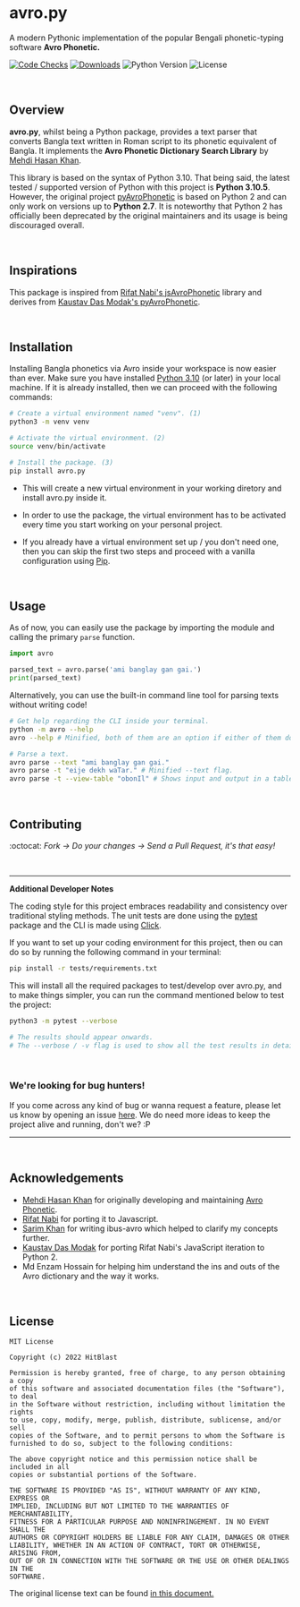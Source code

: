 # avro.py

A modern Pythonic implementation of the popular Bengali phonetic-typing software **Avro Phonetic.**

[![Code Checks](https://github.com/hitblast/avro.py/actions/workflows/code-checks.yml/badge.svg?branch=main&event=push)](https://github.com/hitblast/avro.py/actions/workflows/code-checks.yml)
[![Downloads](https://static.pepy.tech/personalized-badge/avro-py?period=total&units=international_system&left_color=grey&right_color=black&left_text=Downloads)](https://pepy.tech/project/avro-py)
![Python Version](https://img.shields.io/pypi/pyversions/avro.py.svg?color=black&label=Python)
![License](https://img.shields.io/pypi/l/avro.py.svg?color=black&label=License)

<br>

## Overview

**avro.py**, whilst being a Python package, provides a text parser that converts Bangla text written in Roman script to its phonetic equivalent of Bangla. It implements the **Avro Phonetic Dictionary Search Library** by [Mehdi Hasan Khan](https://github.com/mugli).

This library is based on the syntax of Python 3.10. That being said, the latest tested / supported version of Python with this project is **Python 3.10.5**. However, the original project [pyAvroPhonetic](https://github.com/kaustavdm/pyAvroPhonetic) is based on Python 2 and can only work on versions up to **Python 2.7**. It is noteworthy that Python 2 has officially been deprecated by the original maintainers and its usage is being discouraged overall.

<br>

## Inspirations

This package is inspired from [Rifat Nabi's jsAvroPhonetic](https://github.com/torifat/jsAvroPhonetic) library and derives from [Kaustav Das Modak's pyAvroPhonetic](https://github.com/kaustavdm/pyAvroPhonetic). 

<br>

## Installation

Installing Bangla phonetics via Avro inside your workspace is now easier than ever. Make sure you have installed [Python 3.10](https://www.python.org/downloads/) (or later) in your local machine. If it is already installed, then we can proceed with the following commands:

```bash
# Create a virtual environment named "venv". (1)
python3 -m venv venv 

# Activate the virtual environment. (2)
source venv/bin/activate 

# Install the package. (3)
pip install avro.py
```

- This will create a new virtual environment in your working diretory and install avro.py inside it.

- In order to use the package, the virtual environment has to be activated every time you start working on your personal project.

- If you already have a virtual environment set up / you don't need one, then you can skip the first two steps and proceed with a vanilla configuration using [Pip](https://pypi.python.org/pypi/pip).

<br>

## Usage
As of now, you can easily use the package by importing the module and calling the primary `parse` function.

```python
import avro

parsed_text = avro.parse('ami banglay gan gai.')
print(parsed_text)
```

Alternatively, you can use the built-in command line tool for parsing texts without writing code!
```bash
# Get help regarding the CLI inside your terminal.
python -m avro --help 
avro --help # Minified, both of them are an option if either of them don't work.

# Parse a text.
avro parse --text "ami banglay gan gai."
avro parse -t "eije dekh waTar." # Minified --text flag.
avro parse -t --view-table "obonIl" # Shows input and output in a table.
```

<br>

## Contributing

:octocat: *Fork -> Do your changes -> Send a Pull Request, it's that easy!*

<br>

---


**Additional Developer Notes**

The coding style for this project embraces readability and consistency over traditional styling methods. The unit tests are done using the [pytest](https://pypi.python.org/pypi/pytest) package and the CLI is made using [Click](https://pypi.python.org/pypi/click).

If you want to set up your coding environment for this project, then ou can do so by running the following command in your terminal:

```bash
pip install -r tests/requirements.txt
```

This will install all the required packages to test/develop over avro.py, and to make things simpler, you can run the command mentioned below to test the project:

```bash
python3 -m pytest --verbose

# The results should appear onwards.
# The --verbose / -v flag is used to show all the test results in detail.
```

<br>

### We're looking for bug hunters!

If you come across any kind of bug or wanna request a feature, please let us know by opening an issue [here](https://github.com/hitblast/avro.py/issues). We do need more ideas to keep the project alive and running, don't we? :P


---

<br>

## Acknowledgements

- [Mehdi Hasan Khan](https://github.com/mugli) for originally developing and maintaining [Avro Phonetic](https://github.com/omicronlab/Avro-Keyboard).
- [Rifat Nabi](https://github.com/torifat) for porting it to Javascript.
- [Sarim Khan](https://github.com/sarim) for writing ibus-avro which helped to clarify my concepts further.
- [Kaustav Das Modak](https://github.com/kaustavdm) for porting Rifat Nabi's JavaScript iteration to Python 2.
- Md Enzam Hossain for helping him understand the ins and outs of the Avro dictionary and the way it works.

<br>

## License

```
MIT License

Copyright (c) 2022 HitBlast

Permission is hereby granted, free of charge, to any person obtaining a copy
of this software and associated documentation files (the "Software"), to deal
in the Software without restriction, including without limitation the rights
to use, copy, modify, merge, publish, distribute, sublicense, and/or sell
copies of the Software, and to permit persons to whom the Software is
furnished to do so, subject to the following conditions:

The above copyright notice and this permission notice shall be included in all
copies or substantial portions of the Software.

THE SOFTWARE IS PROVIDED "AS IS", WITHOUT WARRANTY OF ANY KIND, EXPRESS OR
IMPLIED, INCLUDING BUT NOT LIMITED TO THE WARRANTIES OF MERCHANTABILITY,
FITNESS FOR A PARTICULAR PURPOSE AND NONINFRINGEMENT. IN NO EVENT SHALL THE
AUTHORS OR COPYRIGHT HOLDERS BE LIABLE FOR ANY CLAIM, DAMAGES OR OTHER
LIABILITY, WHETHER IN AN ACTION OF CONTRACT, TORT OR OTHERWISE, ARISING FROM,
OUT OF OR IN CONNECTION WITH THE SOFTWARE OR THE USE OR OTHER DEALINGS IN THE
SOFTWARE.
```

The original license text can be found [in this document.](https://github.com/hitblast/avro.py/blob/main/LICENSE)